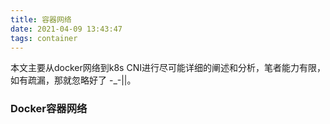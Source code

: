 ```yaml
---
title: 容器网络
date: 2021-04-09 13:43:47
tags: container
---
```


本文主要从docker网络到k8s CNI进行尽可能详细的阐述和分析，笔者能力有限，如有疏漏，那就忽略好了 -_-||。

<!--more-->



### Docker容器网络



